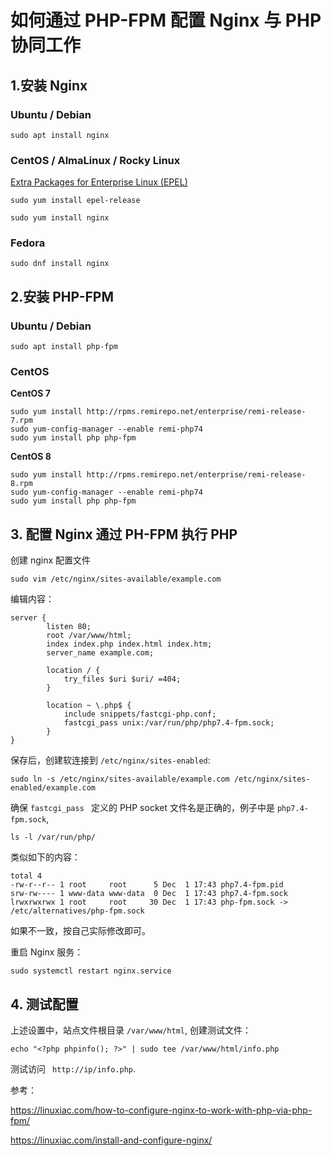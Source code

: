 # 如何通过 PHP-FPM 配置 Nginx 与 PHP 协同工作

## 1.安装 Nginx

### Ubuntu / Debian

```shell
sudo apt install nginx
```

### CentOS / AlmaLinux / Rocky Linux

[Extra Packages for Enterprise Linux (EPEL)](https://docs.fedoraproject.org/zh_CN/epel/)

```shell
sudo yum install epel-release
```

```shell
sudo yum install nginx
```

### Fedora

```shell
sudo dnf install nginx
```

## 2.安装 PHP-FPM

### Ubuntu / Debian

```shell
sudo apt install php-fpm
```

### CentOS

**CentOS 7**

```shell
sudo yum install http://rpms.remirepo.net/enterprise/remi-release-7.rpm
sudo yum-config-manager --enable remi-php74
sudo yum install php php-fpm
```

**CentOS 8**

```shell
sudo yum install http://rpms.remirepo.net/enterprise/remi-release-8.rpm
sudo yum-config-manager --enable remi-php74
sudo yum install php php-fpm
```

## 3. 配置 Nginx 通过 PH-FPM 执行 PHP

创建 nginx 配置文件

```shell
sudo vim /etc/nginx/sites-available/example.com
````

编辑内容：

```shell
server {
        listen 80;
        root /var/www/html;
        index index.php index.html index.htm;
        server_name example.com;
 
        location / {
            try_files $uri $uri/ =404;
        }
 
        location ~ \.php$ {
            include snippets/fastcgi-php.conf;
            fastcgi_pass unix:/var/run/php/php7.4-fpm.sock;
        }
}
```

保存后，创建软连接到 `/etc/nginx/sites-enabled`:

```shell
sudo ln -s /etc/nginx/sites-available/example.com /etc/nginx/sites-enabled/example.com 
```

确保 `fastcgi_pass ` 定义的 PHP  socket 文件名是正确的，例子中是 `php7.4-fpm.sock`,

```shell
ls -l /var/run/php/
```

类似如下的内容：

```shell
total 4
-rw-r--r-- 1 root     root      5 Dec  1 17:43 php7.4-fpm.pid
srw-rw---- 1 www-data www-data  0 Dec  1 17:43 php7.4-fpm.sock
lrwxrwxrwx 1 root     root     30 Dec  1 17:43 php-fpm.sock -> /etc/alternatives/php-fpm.sock
```

如果不一致，按自己实际修改即可。

重启 Nginx 服务：

```shell
sudo systemctl restart nginx.service
```

## 4. 测试配置

上述设置中，站点文件根目录 `/var/www/html`, 创建测试文件：

```
echo "<?php phpinfo(); ?>" | sudo tee /var/www/html/info.php
```

测试访问 ` http://ip/info.php`.



参考：

https://linuxiac.com/how-to-configure-nginx-to-work-with-php-via-php-fpm/

https://linuxiac.com/install-and-configure-nginx/
